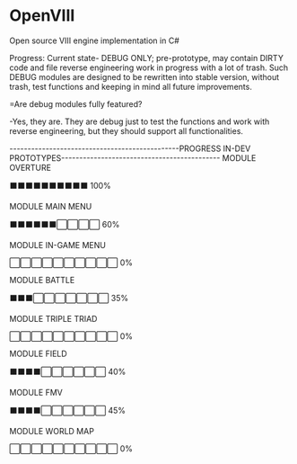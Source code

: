 # OpenVIII
Open source VIII engine implementation in C#


Progress:
Current state- DEBUG ONLY; pre-prototype, may contain DIRTY code and file reverse engineering work in progress with a lot of trash. 
Such DEBUG modules are designed to be rewritten into stable version, without trash, test functions and keeping in mind all future improvements.

=Are debug modules fully featured?

-Yes, they are. They are debug just to test the functions and work with reverse engineering, but they should support all functionalities.

-----------------------------------------------PROGRESS IN-DEV PROTOTYPES--------------------------------------------
MODULE OVERTURE

⬛⬛⬛⬛⬛⬛⬛⬛⬛⬛ 100% 

MODULE MAIN MENU

⬛⬛⬛⬛⬛⬛⬜⬜⬜⬜ 60%

MODULE IN-GAME MENU

⬜⬜⬜⬜⬜⬜⬜⬜⬜⬜ 0%

MODULE BATTLE

⬛⬛⬛⬜⬜⬜⬜⬜⬜⬜ 35%

MODULE TRIPLE TRIAD

⬜⬜⬜⬜⬜⬜⬜⬜⬜⬜ 0%

MODULE FIELD

⬛⬛⬛⬛⬜⬜⬜⬜⬜⬜ 40%

MODULE FMV

⬛⬛⬛⬛⬜⬜⬜⬜⬜⬜ 45%

MODULE WORLD MAP

⬜⬜⬜⬜⬜⬜⬜⬜⬜⬜ 0%
